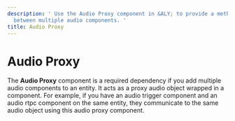 ```yaml
---
description: ' Use the Audio Proxy component in &ALY; to provide a method of communication
  between multiple audio components. '
title: Audio Proxy
---
```

# Audio Proxy<a name="component-audio-proxy"></a>

The **Audio Proxy** component is a required dependency if you add multiple audio components to an entity\. It acts as a proxy audio object wrapped in a component\. For example, if you have an audio trigger component and an audio rtpc component on the same entity, they communicate to the same audio object using this audio proxy component\.